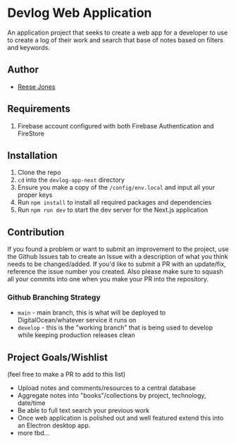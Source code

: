 # Devlog Web Application

An application project that seeks to create a web app for a developer to use to create a log of their work and search that base of notes based on filters and keywords.

## Author

- [Reese Jones](https://github.com/reesealanj)

## Requirements

1. Firebase account configured with both Firebase Authentication and FireStore

## Installation

1. Clone the repo
2. `cd` into the `devlog-app-next` directory
3. Ensure you make a copy of the `/config/env.local` and input all your proper keys
4. Run `npm install` to install all required packages and dependencies
5. Run `npm run dev` to start the dev server for the Next.js application

## Contribution

If you found a problem or want to submit an improvement to the project, use the Github Issues tab to create an Issue with a description of what you think needs to be changed/added. If you'd like to submit a PR with an update/fix, reference the issue number you created. Also please make sure to squash all your commits into one when you make your PR into the repository.

### Github Branching Strategy

- `main` - main branch, this is what will be deployed to DigitalOcean/whatever service it runs on
- `develop` - this is the "working branch" that is being used to develop while keeping production releases clean

## Project Goals/Wishlist

(feel free to make a PR to add to this list)

- Upload notes and comments/resources to a central database
- Aggregate notes into "books"/collections by project, technology, date/time
- Be able to full text search your previous work
- Once web application is polished out and well featured extend this into an Electron desktop app.
- more tbd...
